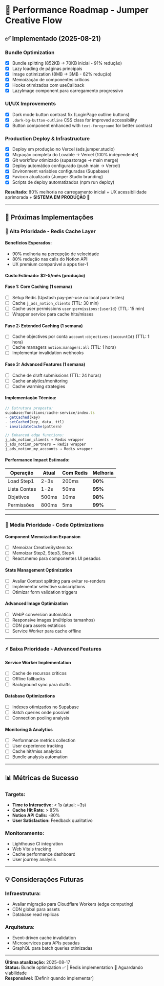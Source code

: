 # 🚀 Performance Roadmap - Jumper Creative Flow

## ✅ **Implementado** (2025-08-21)

### **Bundle Optimization**
- [x] Bundle splitting (852KB → 70KB inicial - 91% redução)
- [x] Lazy loading de páginas principais
- [x] Image optimization (8MB → 3MB - 62% redução)
- [x] Memoização de componentes críticos
- [x] Hooks otimizados com useCallback
- [x] LazyImage component para carregamento progressivo

### **UI/UX Improvements**
- [x] Dark mode button contrast fix (LoginPage outline buttons)
- [x] `.dark-bg-button-outline` CSS class for improved accessibility
- [x] Button component enhanced with `text-foreground` for better contrast

### **Production Deploy & Infrastructure**
- [x] Deploy em produção no Vercel (ads.jumper.studio)
- [x] Migração completa do Lovable → Vercel (100% independente)
- [x] Git workflow otimizado (supastorage → main merge)
- [x] Deploy automático configurado (push main → Vercel)
- [x] Environment variables configuradas (Supabase)
- [x] Favicon atualizado (Jumper Studio branding)
- [x] Scripts de deploy automatizados (npm run deploy)

**Resultado:** 80% melhoria no carregamento inicial + UX acessibilidade aprimorada + **SISTEMA EM PRODUÇÃO** 🚀

---

## 🔄 **Próximas Implementações**

### **🎯 Alta Prioridade - Redis Cache Layer**

#### **Benefícios Esperados:**
- 90% melhoria na percepção de velocidade
- 80% redução nas calls do Notion API
- UX premium comparável a apps tier-1

#### **Custo Estimado:** $2-5/mês (produção)

#### **Fase 1: Core Caching (1 semana)**
- [ ] Setup Redis (Upstash pay-per-use ou local para testes)
- [ ] Cache `j_ads_notion_clients` (TTL: 30 min)
- [ ] Cache user permissions `user:permissions:{userId}` (TTL: 15 min)
- [ ] Wrapper service para cache hits/misses

#### **Fase 2: Extended Caching (1 semana)**  
- [ ] Cache objectives por conta `account:objectives:{accountId}` (TTL: 1 hora)
- [ ] Cache managers `notion:managers:all` (TTL: 1 hora)
- [ ] Implementar invalidation webhooks

#### **Fase 3: Advanced Features (1 semana)**
- [ ] Cache de draft submissions (TTL: 24 horas)
- [ ] Cache analytics/monitoring
- [ ] Cache warming strategies

#### **Implementação Técnica:**
```typescript
// Estrutura proposta:
supabase/functions/cache-service/index.ts
- getCached(key)
- setCached(key, data, ttl)
- invalidateCache(pattern)

// Enhanced edge functions:
j_ads_notion_clients → Redis wrapper
j_ads_notion_partners → Redis wrapper
j_ads_notion_my_accounts → Redis wrapper
```

#### **Performance Impact Estimado:**
| Operação | Atual | Com Redis | Melhoria |
|----------|-------|-----------|----------|
| Load Step1 | 2-3s | 200ms | **90%** |
| Lista Contas | 1-2s | 50ms | **95%** |
| Objetivos | 500ms | 10ms | **98%** |
| Permissões | 800ms | 5ms | **99%** |

---

### **🔧 Média Prioridade - Code Optimizations**

#### **Component Memoization Expansion**
- [ ] Memoizar CreativeSystem.tsx
- [ ] Memoizar Step2, Step3, Step4
- [ ] React.memo para componentes UI pesados

#### **State Management Optimization**
- [ ] Avaliar Context splitting para evitar re-renders
- [ ] Implementar selective subscriptions
- [ ] Otimizar form validation triggers

#### **Advanced Image Optimization**
- [ ] WebP conversion automática
- [ ] Responsive images (múltiplos tamanhos)
- [ ] CDN para assets estáticos
- [ ] Service Worker para cache offline

---

### **⚡ Baixa Prioridade - Advanced Features**

#### **Service Worker Implementation**
- [ ] Cache de recursos críticos
- [ ] Offline fallbacks
- [ ] Background sync para drafts

#### **Database Optimizations**
- [ ] Indexes otimizados no Supabase
- [ ] Batch queries onde possível
- [ ] Connection pooling analysis

#### **Monitoring & Analytics**
- [ ] Performance metrics collection
- [ ] User experience tracking
- [ ] Cache hit/miss analytics
- [ ] Bundle analysis automation

---

## 📊 **Métricas de Sucesso**

### **Targets:**
- **Time to Interactive:** < 1s (atual: ~3s)
- **Cache Hit Rate:** > 85%
- **Notion API Calls:** -80%
- **User Satisfaction:** Feedback qualitativo

### **Monitoramento:**
- Lighthouse CI integration
- Web Vitals tracking
- Cache performance dashboard
- User journey analysis

---

## 💡 **Considerações Futuras**

### **Infraestrutura:**
- Avaliar migração para Cloudflare Workers (edge computing)
- CDN global para assets
- Database read replicas

### **Arquitetura:**
- Event-driven cache invalidation
- Microservices para APIs pesadas
- GraphQL para batch queries otimizadas

---

**Última atualização:** 2025-08-17  
**Status:** Bundle optimization ✅ | Redis implementation 🔄 Aguardando viabilidade  
**Responsável:** [Definir quando implementar]